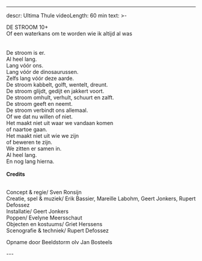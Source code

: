 
---
descr: Ultima Thule
videoLength: 60 min
text: >-
  <p>DE STROOM 10+<br>Of een waterkans om te worden wie ik altijd al was<br><br><br>De stroom is er.<br>Al heel lang.<br>Lang vóór ons.<br>Lang vóór de dinosaurussen.<br>Zelfs lang vóór deze aarde.<br>De stroom kabbelt, golft, wentelt, dreunt.<br>De stroom glijdt, gedijt en jakkert voort.<br>De stroom omhult, verhult, schuurt en zalft.<br>De stroom geeft en neemt.<br>De stroom verbindt ons allemaal.<br>Of we dat nu willen of niet.<br>Het maakt niet uit waar we vandaan komen<br>of naartoe gaan.<br>Het maakt niet uit wie we zijn<br>of beweren te zijn.<br>We zitten er samen in.<br>Al heel lang.<br>En nog lang hierna.<br><br><strong>Credits</strong></p><p><strong>‍</strong><br>Concept &amp; regie/ Sven Ronsijn<br>Creatie, spel &amp; muziek/ Erik Bassier, Mareille Labohm, Geert Jonkers, Rupert Defossez<br>Installatie/ Geert Jonkers<br>Poppen/ Evelyne Meersschaut<br>Objecten en kostuums/ Griet Herssens<br>Scenografie &amp; techniek/ Rupert Defossez</p><p>Opname door Beeldstorm olv Jan Bosteels<br></p>
---
